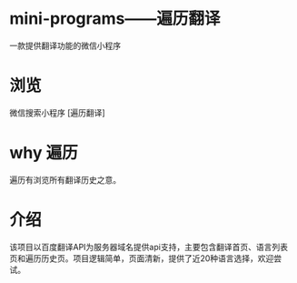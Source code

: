 # mini-programs——遍历翻译
一款提供翻译功能的微信小程序
# 浏览
微信搜索小程序 [遍历翻译]
# why 遍历
遍历有浏览所有翻译历史之意。
# 介绍
该项目以百度翻译API为服务器域名提供api支持，主要包含翻译首页、语言列表页和遍历历史页。项目逻辑简单，页面清新，提供了近20种语言选择，欢迎尝试。
